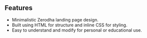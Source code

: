 ## Features

- Minimalistic Zerodha landing page design.
- Built using HTML for structure and inline CSS for styling.
- Easy to understand and modify for personal or educational use.
